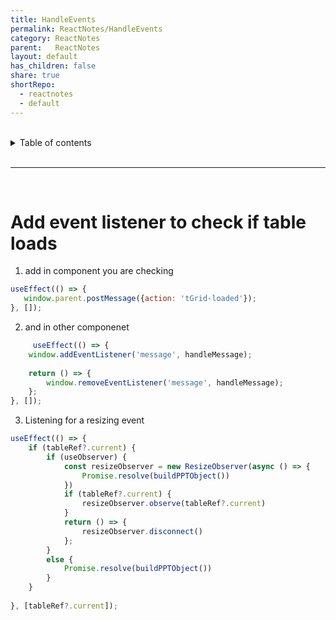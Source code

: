 ```yaml
---  
title: HandleEvents  
permalink: ReactNotes/HandleEvents  
category: ReactNotes  
parent:   ReactNotes  
layout: default  
has_children: false  
share: true  
shortRepo:  
  - reactnotes  
  - default            
---  
```

  
<br/>            
  
<details markdown="block">                  
<summary>                  
Table of contents                  
</summary>                  
{: .text-delta }                  
1. TOC                  
{:toc}                  
</details>                  
  
<br/>                  
  
***                  
  
<br/>  
  
# Add event listener to check if table loads  
  
1. add in component you are checking  
  
 ```javascript  
useEffect(() => {  
    window.parent.postMessage({action: 'tGrid-loaded'});  
}, []);  
```  
  
2. and in other componenet  
  
```javascript  
     useEffect(() => {  
    window.addEventListener('message', handleMessage);  
  
    return () => {  
        window.removeEventListener('message', handleMessage);  
    };  
}, []);  
```  
  
3. Listening for a resizing event  
  
```javascript  
useEffect(() => {  
    if (tableRef?.current) {  
        if (useObserver) {  
            const resizeObserver = new ResizeObserver(async () => {  
                Promise.resolve(buildPPTObject())  
            })  
            if (tableRef?.current) {  
                resizeObserver.observe(tableRef?.current)  
            }  
            return () => {  
                resizeObserver.disconnect()  
            };  
        }  
        else {  
            Promise.resolve(buildPPTObject())  
        }  
    }  
  
}, [tableRef?.current]);  
```
